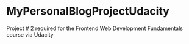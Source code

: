 # MyPersonalBlogProjectUdacity
Project # 2 required for the Frontend Web Development Fundamentals course via Udacity
